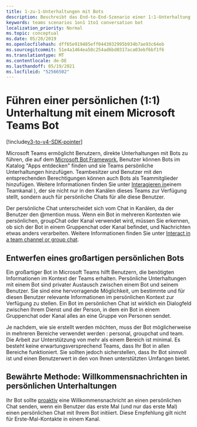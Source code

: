 ```yaml
---
title: 1-zu-1-Unterhaltungen mit Bots
description: Beschreibt das End-to-End-Szenario einer 1:1-Unterhaltung mit einem Bot in Microsoft Teams
keywords: teams scenarios 1on1 1to1 conversation bot
localization_priority: Normal
ms.topic: conceptual
ms.date: 05/20/2019
ms.openlocfilehash: dff65e919485eff0443032995b934b7ae93c64eb
ms.sourcegitcommit: 51e4a1464ea58c254ad6bd0317aca03ebf6bf1f6
ms.translationtype: MT
ms.contentlocale: de-DE
ms.lasthandoff: 05/19/2021
ms.locfileid: "52566502"
---
```

# <a name="have-a-personal-one-on-one-conversation-with-a-microsoft-teams-bot"></a>Führen einer persönlichen (1:1) Unterhaltung mit einem Microsoft Teams Bot

[!include[v3-to-v4-SDK-pointer](~/includes/v3-to-v4-pointer-bots.md)]

Microsoft Teams ermöglicht Benutzern, direkte Unterhaltungen mit Bots zu führen, die auf dem [Microsoft Bot Framework.](/azure/bot-service/?view=azure-bot-service-3.0&preserve-view=true) Benutzer können Bots im Katalog "Apps entdecken" finden und sie Teams persönliche Unterhaltungen hinzufügen. Teambesitzer und Benutzer mit den entsprechenden Berechtigungen können auch Bots als Teammitglieder hinzufügen. Weitere Informationen finden Sie unter [Interagieren in](~/resources/bot-v3/bot-conversations/bots-conv-channel.md)einem Teamkanal ), der sie nicht nur in den Kanälen dieses Teams zur Verfügung stellt, sondern auch für persönliche Chats für alle diese Benutzer.

Der persönliche Chat unterscheidet sich vom Chat in Kanälen, da der Benutzer den @mention muss. Wenn ein Bot in mehreren Kontexten wie persönlichen, groupChat oder Kanal verwendet wird, müssen Sie erkennen, ob sich der Bot in einem Gruppenchat oder Kanal befindet, und Nachrichten etwas anders verarbeiten. Weitere Informationen finden Sie unter [Interact in a team channel or group chat](~/resources/bot-v3/bot-conversations/bots-conv-proactive.md).

## <a name="designing-a-great-personal-bot"></a>Entwerfen eines großartigen persönlichen Bots

Ein großartiger Bot in Microsoft Teams hilft Benutzern, die benötigten Informationen im Kontext der Teams erhalten. Persönliche Unterhaltungen mit einem Bot sind privater Austausch zwischen einem Bot und seinem Benutzer. Sie sind eine hervorragende Möglichkeit, um bestimmte und für diesen Benutzer relevante Informationen im persönlichen Kontext zur Verfügung zu stellen. Ein Bot im persönlichen Chat ist wirklich ein Dialogfeld zwischen Ihrem Dienst und der Person, in dem ein Bot in einem Gruppenchat oder Kanal alles an eine Gruppe von Personen sendet.

Je nachdem, wie sie erstellt werden möchten, muss der Bot möglicherweise in mehreren Bereiche verwendet werden : personal, groupchat und team. Die Arbeit zur Unterstützung von mehr als einem Bereich ist minimal. Es besteht keine erwartungsversprechend Teams, dass Ihr Bot in allen Bereiche funktioniert. Sie sollten jedoch sicherstellen, dass Ihr Bot sinnvoll ist und einen Benutzerwert in den von Ihnen unterstützten Umfangen bietet.

## <a name="best-practice-welcome-messages-in-personal-conversations"></a>Bewährte Methode: Willkommensnachrichten in persönlichen Unterhaltungen

Ihr Bot sollte [proaktiv](~/resources/bot-v3/bot-conversations/bots-conv-proactive.md) eine Willkommensnachricht an einen persönlichen Chat senden, wenn ein Benutzer das erste Mal (und nur das erste Mal) einen persönlichen Chat mit Ihrem Bot initiiert. Diese Empfehlung gilt nicht für Erste-Mal-Kontakte in einem Kanal.
